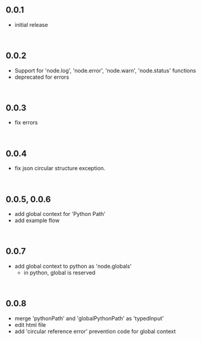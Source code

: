 
## 0.0.1
- initial release

<br>

## 0.0.2
- Support for 'node.log', 'node.error', 'node.warn', 'node.status' functions
- deprecated for errors

<br>

## 0.0.3
- fix errors

<br>

## 0.0.4
- fix json circular structure exception.

<br>

## 0.0.5, 0.0.6
- add global context for 'Python Path'
- add example flow

<br>

## 0.0.7
- add global context to python as 'node.globals'
  - in python, global is reserved

<br>

## 0.0.8
- merge 'pythonPath' and 'globalPythonPath' as 'typedInput'
- edit html file
- add 'circular reference error' prevention code for global context

